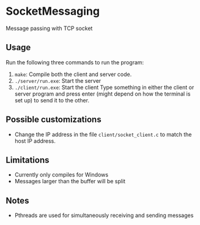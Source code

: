 # SocketMessaging
Message passing with TCP socket

## Usage
Run the following three commands to run the program:
1. `make`: Compile both the client and server code. 
2. `./server/run.exe`: Start the server
3. `./client/run.exe`: Start the client
Type something in either the client or server program and press enter (might depend on how the terminal is set up) to send it to the other.

## Possible customizations
* Change the IP address in the file `client/socket_client.c` to match the host IP address. 

## Limitations
* Currently only compiles for Windows
* Messages larger than the buffer will be split

## Notes
* Pthreads are used for simultaneously receiving and sending messages
